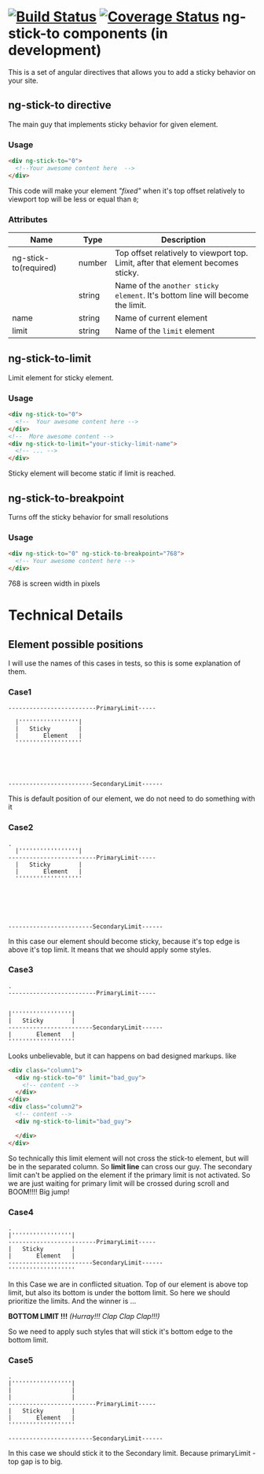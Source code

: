 [![Build Status](https://travis-ci.org/elkeis/ng-stick-to.svg?branch=master)](https://travis-ci.org/elkeis/ng-stick-to)
[![Coverage Status](https://coveralls.io/repos/elkeis/ng-stick-to/badge.svg?branch=master&service=github)](https://coveralls.io/github/elkeis/ng-stick-to?branch=master)
ng-stick-to components (in development) 
======================

This is a set of angular directives that allows you to add a sticky behavior on your site.

## ng-stick-to directive

The main guy that implements sticky behavior for given element.

### Usage

``` html
<div ng-stick-to="0">
  <!--Your awesome content here  -->
</div>
```
This code will make your element _"fixed"_ when it's top offset relatively to viewport top will be less or equal than `0`;

### Attributes

  Name                  | Type            | Description
 -----------------------|-----------------|----------------------
  ng-stick-to(required) | number          | Top offset relatively to viewport top. Limit, after that element becomes sticky.
                        | string          | Name of the `another sticky element`. It's bottom line will become the limit.
  name                  | string          | Name of current element
  limit                 | string          | Name of the `limit` element

## ng-stick-to-limit

Limit element for sticky element.

### Usage

``` html
<div ng-stick-to="0">
  <!--  Your awesome content here -->
</div>
<!--  More awesome content -->
<div ng-stick-to-limit="your-sticky-limit-name">
  <!-- ... -->
</div>
```
Sticky element will become static if limit is reached.

## ng-stick-to-breakpoint

Turns off the sticky behavior for small resolutions

### Usage

``` html
<div ng-stick-to="0" ng-stick-to-breakpoint="768">
  <!-- Your awesome content here -->
</div>
```
768 is screen width in pixels

Technical Details
==================
## Element possible positions
I will use the names of this cases in tests, so this is some explanation of them.
### Case1

```
-------------------------PrimaryLimit-----

  |'''''''''''''''''|
  |   Sticky        |
  |       Element   |
  '''''''''''''''''''





------------------------SecondaryLimit------
```
This is default position of our element, we do not need to do something with it

### Case2

```
.
  |'''''''''''''''''|
-------------------------PrimaryLimit-----
  |   Sticky        |
  |       Element   |
  '''''''''''''''''''






------------------------SecondaryLimit------
```
In this case our element should become sticky, because it's top edge is above it's top limit. It means that we should apply some styles.

### Case3
```
.
-------------------------PrimaryLimit-----


|'''''''''''''''''|
|   Sticky        |
------------------------SecondaryLimit------
|       Element   |
'''''''''''''''''''
```
Looks unbelievable, but it can happens on bad designed markups. like
```html
<div class="column1">
  <div ng-stick-to="0" limit="bad_guy">
    <!-- content -->
  </div>
</div>
<div class="column2">
  <!-- content -->
  <div ng-stick-to-limit="bad_guy">

  </div>
</div>
```
So technically this limit element will not cross the stick-to element, but will be
in the separated column. So **limit line** can cross our guy.
The secondary limit can't be applied on the element if the primary limit is not activated.
So we are just waiting for primary limit will be crossed during scroll and BOOM!!!! Big jump!

### Case4

```
.
|'''''''''''''''''|
-------------------------PrimaryLimit-----
|   Sticky        |
|       Element   |
------------------------SecondaryLimit------
'''''''''''''''''''
```
In this Case we are in conflicted situation. Top of our element is above top limit, but also its bottom is under the bottom limit. So here we should prioritize the limits. And the winner is ...

**BOTTOM LIMIT !!!** _(Hurray!!! Clap Clap Clap!!!)_  

So we need to apply such styles that will stick it's bottom edge to the bottom limit.


### Case5
```
.
|'''''''''''''''''|
|                 |
|                 |
-------------------------PrimaryLimit-----
|   Sticky        |
|       Element   |
'''''''''''''''''''

------------------------SecondaryLimit------
```
In this case we should stick it to the Secondary limit. Because primaryLimit - top gap is to big.
